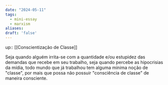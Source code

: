 ```yaml
---
date: "2024-05-11"
tags:
  - mini-essay
  - marxism
aliases: 
draft: 'false'
---
```


up:: [[Conscientização de Classe]]

Seja quando alguém irrita-se com a quantidade e/ou estupidez das demandas que recebe em seu trabalho, seja quando percebe as hipocrisias da mídia, todo mundo que já trabalhou tem alguma mínima noção de "classe", por mais que possa não possuir "consciência de classe" de maneira consciente.